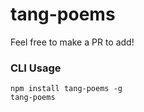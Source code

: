 tang-poems
===============



Feel free to make a PR to add!

### CLI Usage

```
npm install tang-poems -g
tang-poems 
```

